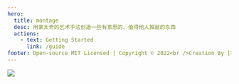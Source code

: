 ```yaml
---
hero:
  title: montage
  desc: 用蒙太奇的艺术手法创造一些有意思的、值得他人推敲的东西
  actions:
    - text: Getting Started
      link: /guide
footer: Open-source MIT Licensed | Copyright © 2022<br />Creation By [不换](https://github.com/bigbigDreamer)
---
```


![](https://cdn.jsdelivr.net/gh/bigbigDreamer/pic-bed@main/uPic/c201912061614384413.jpeg)
